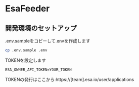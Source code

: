 # EsaFeeder

## 開発環境のセットアップ

.env.sampleをコピーして.envを作成します
```sh
cp .env.sample .env
```

TOKENを設定します
```
ESA_OWNER_API_TOKEN=YOUR_TOKEN
```

TOKENの発行はここから:https://[team].esa.io/user/applications
